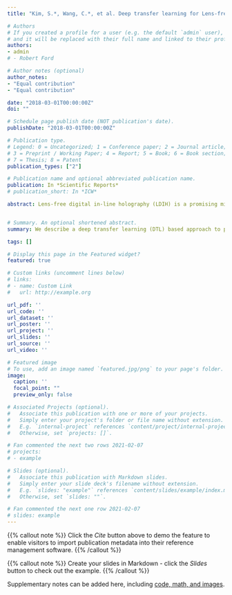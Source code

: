 ```yaml
---
title: "Kim, S.*, Wang, C.*, et al. Deep transfer learning for Lens-free digital in-line holography (LDIH) images in the context of cellular analyses."

# Authors
# If you created a profile for a user (e.g. the default `admin` user), write the username (folder name) here 
# and it will be replaced with their full name and linked to their profile.
authors:
- admin
# - Robert Ford

# Author notes (optional)
author_notes:
- "Equal contribution"
- "Equal contribution"

date: "2018-03-01T00:00:00Z"
doi: ""

# Schedule page publish date (NOT publication's date).
publishDate: "2018-03-01T00:00:00Z"

# Publication type.
# Legend: 0 = Uncategorized; 1 = Conference paper; 2 = Journal article;
# 3 = Preprint / Working Paper; 4 = Report; 5 = Book; 6 = Book section;
# 7 = Thesis; 8 = Patent
publication_types: ["2"]

# Publication name and optional abbreviated publication name.
publication: In *Scientific Reports*
# publication_short: In *ICW*

abstract: Lens-free digital in-line holography (LDIH) is a promising microscopic tool that overcomes several drawbacks (e.g., limited field of view) of traditional lens-based microcopy. However, extensive computation is required to reconstruct object images from the complex diffraction patterns produced by LDIH. This limits LDIH utility for point-of-care applications, particularly in resource limited settings. We describe a deep transfer learning (DTL) based approach to process LDIH images in the context of cellular analyses. Specifically, we captured holograms of cells labeled with molecular-specific microbeads and trained neural networks to classify these holograms without reconstruction. Using raw holograms as input, the trained networks were able to classify individual cells according to the number of cell-bound microbeads. The DTL-based approach including a VGG19 pretrained network showed robust performance with experimental data. Combined with the developed DTL approach, LDIH could be realized as a low-cost, portable tool for point-of-care diagnostics.


# Summary. An optional shortened abstract.
summary: We describe a deep transfer learning (DTL) based approach to process LDIH images in the context of cellular analyses. 

tags: []

# Display this page in the Featured widget?
featured: true

# Custom links (uncomment lines below)
# links:
# - name: Custom Link
#   url: http://example.org

url_pdf: ''
url_code: ''
url_dataset: ''
url_poster: ''
url_project: ''
url_slides: ''
url_source: ''
url_video: ''

# Featured image
# To use, add an image named `featured.jpg/png` to your page's folder. 
image:
  caption: ''
  focal_point: ""
  preview_only: false

# Associated Projects (optional).
#   Associate this publication with one or more of your projects.
#   Simply enter your project's folder or file name without extension.
#   E.g. `internal-project` references `content/project/internal-project/index.md`.
#   Otherwise, set `projects: []`.

# Fan commented the next two rows 2021-02-07
# projects:
# - example

# Slides (optional).
#   Associate this publication with Markdown slides.
#   Simply enter your slide deck's filename without extension.
#   E.g. `slides: "example"` references `content/slides/example/index.md`.
#   Otherwise, set `slides: ""`.

# Fan commented the next one row 2021-02-07
# slides: example
---
```


{{% callout note %}}
Click the *Cite* button above to demo the feature to enable visitors to import publication metadata into their reference management software.
{{% /callout %}}

{{% callout note %}}
Create your slides in Markdown - click the *Slides* button to check out the example.
{{% /callout %}}

Supplementary notes can be added here, including [code, math, and images](https://wowchemy.com/docs/writing-markdown-latex/).
